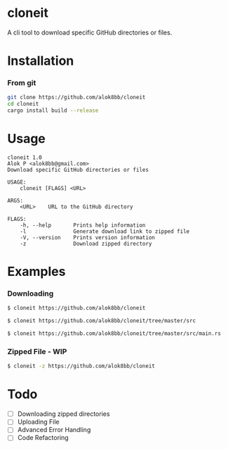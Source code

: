 # cloneit

A cli tool to download specific GitHub directories or files.

# Installation

### From git

```bash
git clone https://github.com/alok8bb/cloneit
cd cloneit
cargo install build --release
```

# Usage

```
cloneit 1.0
Alok P <alok8bb@gmail.com>
Download specific GitHub directories or files

USAGE:
    cloneit [FLAGS] <URL>

ARGS:
    <URL>    URL to the GitHub directory

FLAGS:
    -h, --help       Prints help information
    -l               Generate download link to zipped file
    -V, --version    Prints version information
    -z               Download zipped directory
```

# Examples

### Downloading

```bash
$ cloneit https://github.com/alok8bb/cloneit
```

```bash
$ cloneit https://github.com/alok8bb/cloneit/tree/master/src
```

```bash
$ cloneit https://github.com/alok8bb/cloneit/tree/master/src/main.rs
```

### Zipped File - WIP

```bash
$ cloneit -z https://github.com/alok8bb/cloneit
```

# Todo

-   [ ] Downloading zipped directories
-   [ ] Uploading File
-   [ ] Advanced Error Handling
-   [ ] Code Refactoring
